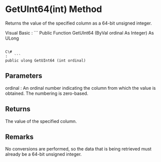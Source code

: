 <!-- loio3c16e2ec6c5f10149636d8de88aa39f5 -->

# GetUInt64\(int\) Method

Returns the value of the specified column as a 64-bit unsigned integer.



Visual Basic
:   ```
Public Function GetUInt64 (ByVal ordinal As Integer) As ULong
```

C\#
:   ```
public ulong GetUInt64 (int ordinal)
```



## Parameters

ordinal
:   An ordinal number indicating the column from which the value is obtained. The numbering is zero-based.



## Returns

The value of the specified column.



## Remarks

No conversions are performed, so the data that is being retrieved must already be a 64-bit unsigned integer.

